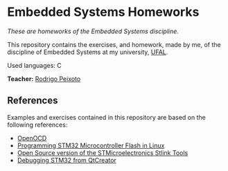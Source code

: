 # Embedded Systems Homeworks

_These are homeworks of the Embedded Systems discipline._

This repository contains the exercises, and homework, made by me, of the discipline of Embedded Systems at my university, [UFAL](http://www.ufal.edu.br).

Used languages: C

**Teacher:** [Rodrigo Peixoto](https://www.github.com/rodrigopex)

## References

Examples and exercises contained in this repository are based on the following references:

* [OpenOCD](https://github.com/RIOT-OS/RIOT/wiki/OpenOCD)
* [Programming STM32 Microcontroller Flash in Linux](https://startingelectronics.org/tutorials/STM32-microcontrollers/programming-STM32-flash-in-Linux/)
* [Open Source version of the STMicroelectronics Stlink Tools](https://github.com/texane/stlink)
* [Debugging STM32 from QtCreator](https://www.bartslinger.com/cx-10-quadcopter/debugging-stm32-from-qtcreator/)
